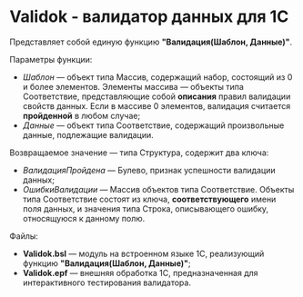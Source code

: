 # Validok - валидатор данных для 1С

Представляет собой единую функцию **"Валидация(Шаблон, Данные)"**.

Параметры функции:
- *Шаблон* — объект типа Массив, содержащий набор, состоящий из 0 и более элементов. Элементы массива — объекты типа Соответствие, представляющие собой **описания** правил валидации свойств данных. Если в массиве 0 элементов, валидация считается **пройденной** в любом случае;
- *Данные* — объект типа Соответствие, содержащий произвольные данные, подлежащие валидации.

Возвращаемое значение — типа Структура, содержит два ключа:
- *ВалидацияПройдена* — Булево, признак успешности валидации данных;
- *ОшибкиВалидации* — Массив объектов типа Соответствие. Объекты типа Соответствие состоят из ключа, **соответствующего** имени поля данных, и значения типа Строка, описывающего ошибку, относящуюся к данному полю.

Файлы:
- **Validok.bsl** — модуль на встроенном языке 1С, реализующий функцию **"Валидация(Шаблон, Данные)"**;
- **Validok.epf** — внешняя обработка 1С, предназначенная для интерактивного тестирования валидатора.
